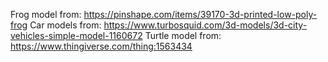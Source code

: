 Frog model from:
https://pinshape.com/items/39170-3d-printed-low-poly-frog
Car models from:
https://www.turbosquid.com/3d-models/3d-city-vehicles-simple-model-1160672 
Turtle model from:
https://www.thingiverse.com/thing:1563434
